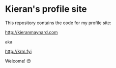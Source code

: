 # Kieran's profile site 

This repository contains the code for my profile site:

http://kieranmaynard.com

aka

http://krm.fyi

Welcome! 😊

